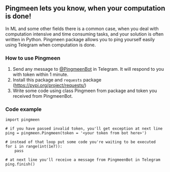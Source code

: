 ## Pingmeen lets you know, when your computation is done!

In ML and some other fields there is a common case, when you deal with computation intensive and time consuming tasks, and your solution is often written in Python. Pingmeen package allows you to ping yourself easily using Telegram when computation is done.

### How to use Pingmeen 
1. Send any message to [@PingmeenBot](https://t.me/PingmeenBot) in Telegram. It will respond to you with token within 1 minute.
2. Install this package and `requests` package (https://pypi.org/project/requests/)
3. Write some code using class Pingmeen from package and token you received from PingmeenBot.

### Code example
```
import pingmeen

# if you have passed invalid token, you'll get exception at next line
ping = pingmeen.Pingmeen(token = '<your token from bot here>') 

# instead of that loop put some code you're waiting to be executed
for i in range(int(1e7)):                                      
    pass

# at next line you'll receive a message from PingmeenBot in Telegram
ping.finish()                                                  
```
